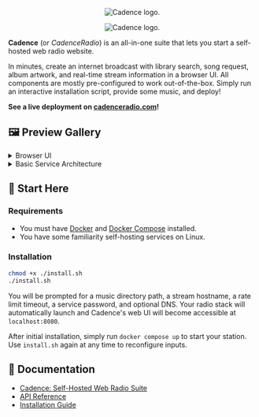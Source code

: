 <p align="center">
  <picture>
    <source media="(prefers-color-scheme: dark)" srcset="https://user-images.githubusercontent.com/17265041/226129979-68be3598-3c28-4c14-bdb2-842d63b76b58.svg">
    <img alt="Cadence logo.">
  </picture>
</p>

<p align="center">
  <picture>
    <source media="(prefers-color-scheme: light)" srcset="https://user-images.githubusercontent.com/17265041/226129976-035d6b2a-06b0-4a32-a3f4-2e6e44f42136.svg">
    <img alt="Cadence logo.">
  </picture>
</p>

**Cadence** (or *CadenceRadio*) is an all-in-one suite that lets you start a self-hosted web radio website.

In minutes, create an internet broadcast with library search, song request, album artwork, and real-time stream information in a browser UI. All components are mostly pre-configured to work out-of-the-box. Simply run an interactive installation script, provide some music, and deploy!

**See a live deployment on [cadenceradio.com](https://cadenceradio.com/)!**

## 🖼️ Preview Gallery
<details>
<summary>Browser UI</summary>

![cadence5.1 browser ui](https://user-images.githubusercontent.com/17265041/219263637-6971ce33-209a-4eb5-b67e-547f271dc3c8.png)

</details>

<details>
<summary>Basic Service Architecture</summary>

![cadence5.3 architecture](https://user-images.githubusercontent.com/17265041/220829527-411f76ca-884f-4bf4-8b44-3afeaca158fa.png)

</details>

## 🏃 Start Here

### Requirements
- You must have [Docker](https://docs.docker.com/engine/install/) and [Docker Compose](https://docs.docker.com/compose/install/) installed.
- You have some familiarity self-hosting services on Linux.

### Installation
```bash
chmod +x ./install.sh
./install.sh
```

You will be prompted for a music directory path, a stream hostname, a rate limit timeout, a service password, and optional DNS. Your radio stack will automatically launch and Cadence's web UI will become accessible at `localhost:8080`.

After initial installation, simply run `docker compose up` to start your station. Use `install.sh` again at any time to reconfigure inputs.

## 🦔 Documentation

- [Cadence: Self-Hosted Web Radio Suite](https://kenellorando.notion.site/Cadence-Self-Hosted-Web-Radio-Suite-d1f0184b5eeb4882a3d6f78d582b2de6)
- [API Reference](https://github.com/kenellorando/cadence/wiki/API-Reference)
- [Installation Guide](https://github.com/kenellorando/cadence/wiki/Installation)
